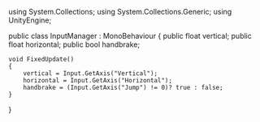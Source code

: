 using System.Collections;
using System.Collections.Generic;
using UnityEngine;

public class InputManager : MonoBehaviour
{
    public float vertical;
    public float horizontal;
    public bool handbrake;
    
    void FixedUpdate()
    {
        vertical = Input.GetAxis("Vertical");
        horizontal = Input.GetAxis("Horizontal");
        handbrake = (Input.GetAxis("Jump") != 0)? true : false;
    }
}

